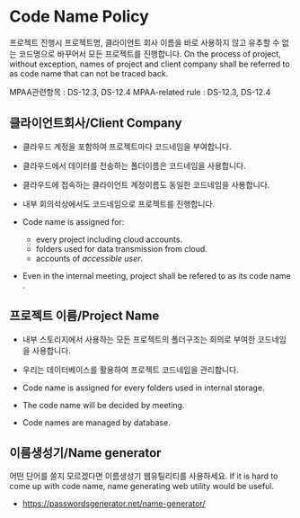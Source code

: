 # Code Name Policy
프로젝트 진행시 프로젝트명, 클라이언트 회사 이름을 바로 사용하지 않고
유추할 수 없는 코드명으로 바꾸어서 모든 프로젝트를 진행합니다.
On the process of project, without exception, names of project and client company shall be referred to as code name that can not be traced back.

MPAA관련항목 : DS-12.3, DS-12.4
MPAA-related rule : DS-12.3, DS-12.4

## 클라이언트회사/Client Company
- 클라우드 계정을 포함하여 프로젝트마다 코드네임을 부여합니다.
- 클라우드에서 데이터를 전송하는 폴더이름은 코드네임을 사용합니다.
- 클라우드에 접속하는 클라이언트 계정이름도 동일한 코드네임을 사용합니다.
- 내부 회의석상에서도 코드네임으로 프로젝트를 진행합니다.

- Code name is assigned for:
  - every project including cloud accounts.
  - folders used for data transmission from cloud.
  - accounts of *accessible user*.
- Even in the internal meeting, project shall be refered to as its code name .

## 프로젝트 이름/Project Name
- 내부 스토리지에서 사용하는 모든 프로젝트의 폴더구조는 회의로 부여한 코드네임을 사용합니다.
- 우리는 데이터베이스를 활용하여 프로젝트 코드네임을 관리합니다.

- Code name is assigned for every folders used in internal storage.
- The code name will be decided by meeting.
- Code names are managed by database.

## 이름생성기/Name generator
어떤 단어를 쓸지 모르겠다면 이름생성기 웹유틸리티를 사용하세요.
 If it is hard to come up with code name, name generating web utility would be useful.
- https://passwordsgenerator.net/name-generator/
